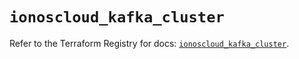 # `ionoscloud_kafka_cluster`

Refer to the Terraform Registry for docs: [`ionoscloud_kafka_cluster`](https://registry.terraform.io/providers/ionos-cloud/ionoscloud/6.7.10/docs/resources/kafka_cluster).

